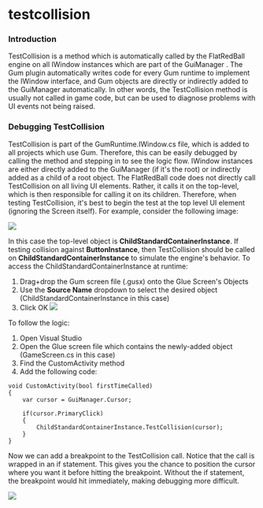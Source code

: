 # testcollision

### Introduction

TestCollision  is a method which is automatically called by the FlatRedBall engine on all IWindow  instances which are part of the GuiManager . The Gum plugin automatically writes code for every Gum runtime to implement the IWindow  interface, and Gum objects are directly or indirectly added to the GuiManager  automatically. In other words, the TestCollision  method is usually not called in game code, but can be used to diagnose problems with UI events not being raised.

### Debugging TestCollision

TestCollision  is part of the GumRuntime.IWindow.cs  file, which is added to all projects which use Gum. Therefore, this can be easily debugged by calling the method and stepping in to see the logic flow. IWindow instances are either directly added to the GuiManager (if it's the root) or indirectly added as a child of a root object. The FlatRedBall code does not directly call TestCollision  on all living UI elements. Rather, it calls it on the top-level, which is then responsible for calling it on its children. Therefore, when testing TestCollision, it's best to begin the test at the top level UI element (ignoring the Screen itself). For example, consider the following image:

![](../../../../media/2017-05-img\_590df177b4381.png)

In this case the top-level object is **ChildStandardContainerInstance**. If testing collision against **ButtonInstance**, then TestCollision  should be called on **ChildStandardContainerInstance** to simulate the engine's behavior. To access the ChildStandardContainerInstance at runtime:

1. Drag+drop the Gum screen file (.gusx) onto the Glue Screen's Objects
2. Use the **Source Name** dropdown to select the desired object (ChildStandardContainerInstance in this case)
3. Click OK [![](../../../../media/2017-05-DragDropGumObject.gif)](../../../../media/2017-05-DragDropGumObject.gif)

To follow the logic:

1. Open Visual Studio
2. Open the Glue screen file which contains the newly-added object (GameScreen.cs in this case)
3. Find the CustomActivity  method
4. Add the following code:

```lang:c#
void CustomActivity(bool firstTimeCalled)
{
    var cursor = GuiManager.Cursor;

    if(cursor.PrimaryClick)
    {
        ChildStandardContainerInstance.TestCollision(cursor);
    }
}
```

Now we can add a breakpoint to the TestCollision  call. Notice that the call is wrapped in an if statement. This gives you the chance to position the cursor where you want it before hitting the breakpoint. Without the if statement, the breakpoint would hit immediately, making debugging more difficult.

![](../../../../media/2017-05-img\_590df49498b85.png)
